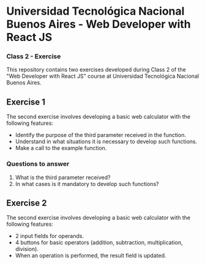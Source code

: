 # Universidad Tecnológica Nacional Buenos Aires - Web Developer with React JS


### Class 2 - Exercise

This repository contains two exercises developed during Class 2 of the "Web Developer with React JS" course at Universidad Tecnológica Nacional Buenos Aires.

## Exercise 1

The second exercise involves developing a basic web calculator with the following features:

- Identify the purpose of the third parameter received in the function.
- Understand in what situations it is necessary to develop such functions.
- Make a call to the example function.

### Questions to answer

1. What is the third parameter received?
2. In what cases is it mandatory to develop such functions?

## Exercise 2

The second exercise involves developing a basic web calculator with the following features:

- 2 input fields for operands.
- 4 buttons for basic operators (addition, subtraction, multiplication, division).
- When an operation is performed, the result field is updated.
